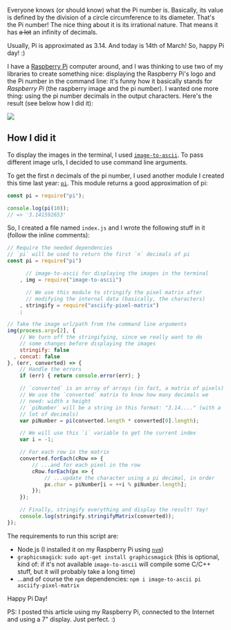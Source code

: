 Everyone knows (or should know) what the Pi number is. Basically, its value is defined by the division of a circle circumference to its diameter. That's the Pi number! The nice thing about it is its irrational nature. That means it has <strike>a lot</strike> an infinity of decimals.

Usually, Pi is approximated as 3.14. And today is 14th of March! So, happy Pi day! :)

I have a [Raspberry Pi](https://www.raspberrypi.org/) computer around, and I was thinking to use two of my libraries to create something nice: displaying the Raspberry Pi's logo and the Pi number in the command line: it's funny how it basically stands for *Raspberry Pi* (the raspberry image and the pi number). I wanted one more thing: using the pi number decimals in the output characters. Here's the result (see below how I did it):

![](http://i.imgur.com/R5XZise.png)

## How I did it

To display the images in the terminal, I used [`image-to-ascii`](https://github.com/IonicaBizau/image-to-ascii). To pass different image urls, I decided to use command line arguments.

To get the first *n* decimals of the pi number, I used another module I created this time last year: [`pi`](https://github.com/IonicaBizau/pi-number). This module returns a good approximation of pi:

```js
const pi = require("pi");

console.log(pi(10));
// => '3.141592653'
```

So, I created a file named `index.js` and I wrote the following stuff in it (follow the inline comments):

```js
// Require the needed dependencies
// `pi` will be used to return the first `n` decimals of pi
const pi = require("pi")

      // image-to-ascii for displaying the images in the terminal
    , img = require("image-to-ascii")

      // We use this module to stringify the pixel matrix after
      // modifying the internal data (basically, the characters)
    , stringify = require("asciify-pixel-matrix")
    ;

// Take the image url/path from the command line arguments
img(process.argv[2], {
    // We turn off the stringifying, since we really want to do
    // some changes before displaying the images
    stringify: false
  , concat: false
}, (err, converted) => {
    // Handle the errors
    if (err) { return console.error(err); }

    // `converted` is an array of arrays (in fact, a matrix of pixels)
    // We use the `converted` matrix to know how many decimals we
    // need: width x height
    // `piNumber` will be a string in this format: "3.14...." (with a
    // lot of decimals)
    var piNumber = pi(converted.length * converted[0].length);

    // We will use this `i` variable to get the current index
    var i = -1;

    // For each row in the matrix
    converted.forEach(cRow => {
        // ...and for each pixel in the row
        cRow.forEach(px => {
            // ...update the character using a pi decimal, in order
            px.char = piNumber[i = ++i % piNumber.length];
        });
    });

    // Finally, stringify everything and display the result! Yay!
    console.log(stringify.stringifyMatrix(converted));
});
```

The requirements to run this script are:

 - Node.js (I installed it on my Raspberry Pi using [`nvm`](https://github.com/creationix/nvm))
 - `graphicsmagick`: `sudo apt-get install graphicsmagick` (this is optional, kind of: if it's not available `image-to-ascii` will compile some C/C++ stuff, but it will probably take a long time)
 - ...and of course the `npm` dependencies: `npm i image-to-ascii pi asciify-pixel-matrix`

Happy Pi Day! 

PS: I posted this article using my Raspberry Pi, connected to the Internet and using a 7" display. Just perfect. :)